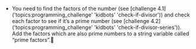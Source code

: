 -   You need to find the factors of the number (see [challenge 4.1]('topics:programming_challenge' 'kidbots' 'check-if-divisor')) and check each factor to see if it’s a prime number (see [challenge 4.2]('topics:programming_challenge' 'kidbots' 'check-if-divisor-series')).
    Add the factors which are also prime numbers to a string variable called “prime factors”.
